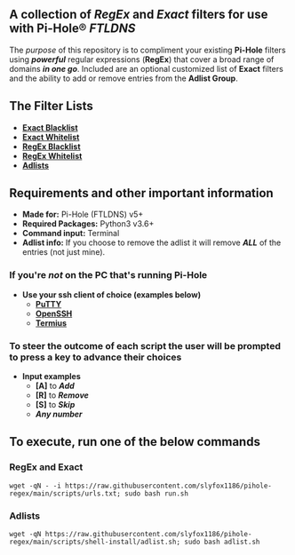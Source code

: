 ## A collection of *RegEx* and *Exact* filters for use with Pi-Hole® *FTLDNS*

The *purpose* of this repository is to compliment your existing **Pi-Hole** filters using ***powerful*** regular expressions (**RegEx**) that cover a broad range of domains ***in one go***. Included are an optional customized list of **Exact** filters and the ability to add or remove entries from the **Adlist Group**.

## The Filter Lists
  - **[Exact Blacklist](https://raw.githubusercontent.com/slyfox1186/pihole-regex/main/domains/blacklist/exact-blacklist.txt)**
  - **[Exact Whitelist](https://raw.githubusercontent.com/slyfox1186/pihole-regex/main/domains/whitelist/exact-whitelist.txt)**
  - **[RegEx Blacklist](https://raw.githubusercontent.com/slyfox1186/pihole-regex/main/domains/blacklist/regex-blacklist.txt)**
  - **[RegEx Whitelist](https://raw.githubusercontent.com/slyfox1186/pihole-regex/main/domains/whitelist/regex-whitelist.txt)**
  - **[Adlists](https://raw.githubusercontent.com/slyfox1186/pihole-regex/main/domains/adlist/adlists.txt)**

## Requirements and other important information
* **Made for:** Pi-Hole (FTLDNS) v5+
* **Required Packages:** Python3 v3.6+
* **Command input:** Terminal
* **Adlist info:** If you choose to remove the adlist it will remove ***ALL*** of the entries (not just mine).

### If you're *not* on the PC that's running Pi-Hole
* **Use your ssh client of choice (examples below)**
  - **[PuTTY](https://www.putty.org/)**
  - **[OpenSSH](https://www.openssh.com/)**
  - **[Termius](https://termius.com/)**

### **To steer the outcome of each script the user will be prompted to press a key to advance their choices**
* **Input examples**
  - **[A]** to ***Add***
  - **[R]** to ***Remove***
  - **[S]** to ***Skip***
  - ***Any number***

## To execute, run one of the below commands

### RegEx and Exact
```
wget -qN - -i https://raw.githubusercontent.com/slyfox1186/pihole-regex/main/scripts/urls.txt; sudo bash run.sh

```
### Adlists
```
wget -qN https://raw.githubusercontent.com/slyfox1186/pihole-regex/main/scripts/shell-install/adlist.sh; sudo bash adlist.sh

```

